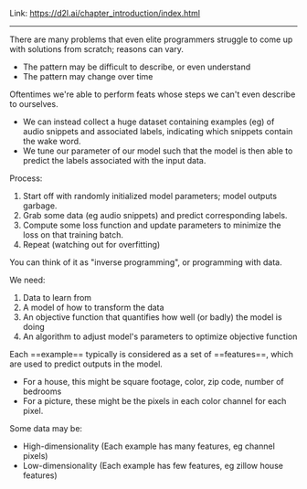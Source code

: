 Link: https://d2l.ai/chapter_introduction/index.html

---

There are many problems that even elite programmers struggle to come up with solutions from scratch; reasons can vary.
- The pattern may be difficult to describe, or even understand
- The pattern may change over time

Oftentimes we're able to perform feats whose steps we can't even describe to ourselves. 
- We can instead collect a huge dataset containing examples (eg) of audio snippets and associated labels, indicating which snippets contain the wake word.
- We tune our parameter of our model such that the model is then able to predict the labels associated with the input data.

Process:
1. Start off with randomly initialized model parameters; model outputs garbage.
2. Grab some data (eg audio snippets) and predict corresponding labels.
3. Compute some loss function and update parameters to minimize the loss on that training batch.
4. Repeat (watching out for overfitting)

You can think of it as "inverse programming", or programming with data.

We need:
1. Data to learn from
2. A model of how to transform the data
3. An objective function that quantifies how well (or badly) the model is doing
4. An algorithm to adjust model's parameters to optimize objective function

 Each ==example== typically is considered as a set of ==features==, which are used to predict outputs in the model.
 - For a house, this might be square footage, color, zip code, number of bedrooms
 - For a picture, these might be the pixels in each color channel for each pixel.

Some data may be:
- High-dimensionality (Each example has many features, eg channel pixels)
- Low-dimensionality (Each example has few features, eg zillow house features)

